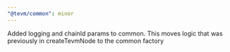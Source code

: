 ```yaml
---
"@tevm/common": minor
---
```


Added logging and chainId params to common. This moves logic that was previously in createTevmNode to the common factory
